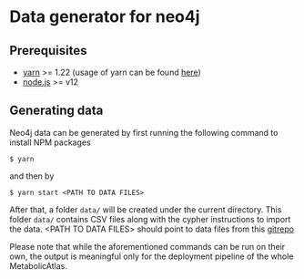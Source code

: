 # Data generator for neo4j



## Prerequisites

 * [yarn](https://yarnpkg.com/) >= 1.22 (usage of yarn can be found
   [here](https://classic.yarnpkg.com/en/docs/cli/#toc-default-commandl))
 * [node.js](https://nodejs.org) >= v12

## Generating data

Neo4j data can be generated by first running the following command to install
NPM packages

    $ yarn

and then by

    $ yarn start <PATH TO DATA FILES>


After that, a folder `data/` will be created under the current directory. This
folder `data/` contains CSV files along with the cypher instructions to import
the data. \<PATH TO DATA FILES\> should point to data files from this
[gitrepo](https://github.com/MetabolicAtlas/data-files)

Please note that while the aforementioned commands can be run on their own, the
output is meaningful only for the deployment pipeline of the whole
MetabolicAtlas.

